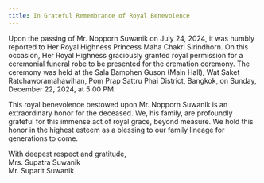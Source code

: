 ```yaml
---
title: In Grateful Remembrance of Royal Benevolence
---
```


Upon the passing of Mr. Nopporn Suwanik on July 24, 2024, it was humbly reported to Her Royal Highness Princess Maha Chakri Sirindhorn. On this occasion, Her Royal Highness graciously granted royal permission for a ceremonial funeral robe to be presented for the cremation ceremony. The ceremony was held at the Sala Bamphen Guson (Main Hall), Wat Saket Ratchaworamahawihan, Pom Prap Sattru Phai District, Bangkok, on Sunday, December 22, 2024, at 5:00 PM.

This royal benevolence bestowed upon Mr. Nopporn Suwanik is an extraordinary honor for the deceased. We, his family, are profoundly grateful for this immense act of royal grace, beyond measure. We hold this honor in the highest esteem as a blessing to our family lineage for generations to come.

With deepest respect and gratitude,  
Mrs. Supatra Suwanik  
Mr. Suparit Suwanik
